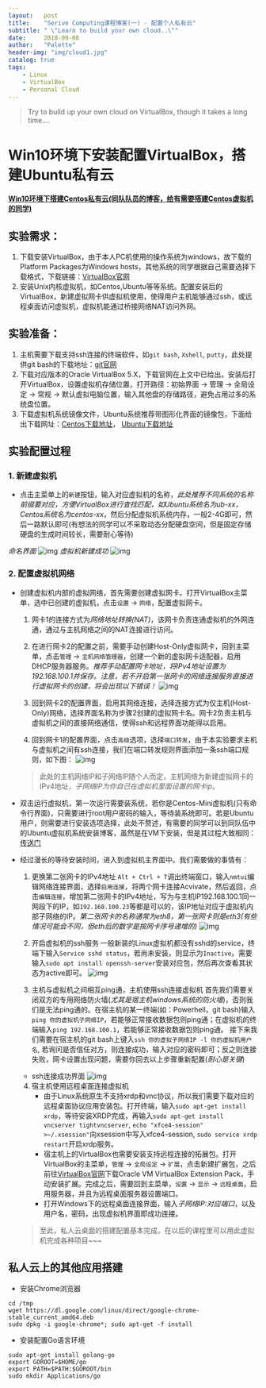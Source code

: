 ```yaml
---
layout:   post
title:    "Serive Computing课程博客(一) - 配置个人私有云"
subtitle: " \"Learn to build your own cloud..\""
date:     2018-09-08
author:   "Palette"
header-img: "img/cloud1.jpg"
catalog: true
tags:
    - Linux
    - VirtualBox
    - Personal Cloud
---
```


> Try to build up your own cloud on VirtualBox, though it takes a long time....

# Win10环境下安装配置VirtualBox，搭建Ubuntu私有云

#### [Win10环境下搭建Centos私有云(同队队员的博客，给有需要搭建Centos虚拟机的同学)](https://krazymud.github.io/2018/09/09/vbox-cfg/#%E5%87%86%E5%A4%87%E5%B7%A5%E4%BD%9C)

## 实验需求：
1. 下载安装VirtualBox，由于本人PC机使用的操作系统为windows，故下载的Platform Packages为Windows hosts，其他系统的同学根据自己需要选择下载格式，下载链接：[VirtualBox官网](https://www.virtualbox.org/wiki/Downloads)
2. 安装Unix内核虚拟机，如Centos,Ubuntu等等系统。配置安装后的VirtualBox，新建虚拟网卡供虚拟机使用，使得用户主机能够通过ssh，或远程桌面访问虚拟机，虚拟机能通过桥接网络NAT访问外网。

## 实验准备：
1. 主机需要下载支持ssh连接的终端软件，如`git bash`, `Xshell`, `putty`，此处提供git bash的下载地址：[git官网](https://git-scm/downloads/)
2. 下载对应版本的Oracle VirtualBox 5.X，下载官网在上文中已给出。安装后打开VirtualBox，设置虚拟机存储位置，打开路径：初始界面 -> 管理 -> 全局设定 -> 常规 -> 默认虚拟电脑位置，输入其他盘的存储路径，避免占用过多的系统盘位置。
3. 下载虚拟机系统镜像文件，Ubuntu系统推荐带图形化界面的镜像包，下面给出下载网址：[Centos下载地址](https://www.centos.org/download/)， [Ubuntu下载地址](https://www.ubuntu.com/download/desktop)

## 实验配置过程

### 1. 新建虚拟机
* 点击主菜单上的`新建`按钮，输入对应虚拟机的名称，*此处推荐不同系统的名称前缀要对应，方便VirtualBox进行查找匹配，如Ubuntu系统名为ub-xx，Centos系统名为centos-xx*，然后分配虚拟机系统内存，一般2-4G即可，然后一路默认即可(有想法的同学可以不采取动态分配硬盘空间，但是固定存储硬盘的生成时间较长，需要耐心等待)

*命名界面*
![img](/img/Service_Computing_blogs/Install_and_configure_personal_cloud/1.png)
*虚拟机新建成功*
![img](/img/Service_Computing_blogs/Install_and_configure_personal_cloud/6.png)

### 2. 配置虚拟机网络
* 创建虚拟机内部的虚拟网络，首先需要创建虚拟网卡。打开VirtualBox主菜单，选中已创建的虚拟机，点击`设置` -> `网络`，配置虚拟网卡。
    1. 网卡1的连接方式为*网络地址转换(NAT)*，该网卡负责连通虚拟机的外网连通，通过与主机网络之间的NAT连接进行访问。

    2. 在进行网卡2的配置之前，需要手动创建Host-Only虚拟网卡，回到主菜单，点击`管理` -> `主机网络管理器`，创建一个新的虚拟网卡适配器，启用DHCP服务器服务。*推荐手动配置网卡地址，将IPv4地址设置为192.168.100.1并保存。注意，若不开启第一张网卡的网络连接服务直接进行虚拟网卡的创建，将会出现以下错误！*
    ![img](/img/Service_Computing_blogs/Install_and_configure_personal_cloud/2.png)

    3. 回到网卡2的配置界面，启用其网络连接，选择连接方式为仅主机(Host-Only)网络，选择界面名称为步骤2创建的虚拟网卡名。网卡2负责主机与虚拟机之间的直接网络通信，使得ssh和远程界面功能得以启用。

    4. 回到网卡1的配置界面，点击`高级`选项，选择`端口转发`，由于本实验要求主机与虚拟机之间有ssh连接，我们在端口转发规则界面添加一条ssh端口规则，如下图：
    ![img](/img/Service_Computing_blogs/Install_and_configure_personal_cloud/3.png)

    > 此处的主机网络IP和子网络IP随个人而定，主机网络为新建虚拟网卡的IPv4地址，*子网络IP为你自己在虚拟机里面设置的网卡ip*。

* 双击运行虚拟机，第一次运行需要装系统，若你是Centos-Mini虚拟机(只有命令行界面)，只需要进行root用户密码的输入，等待装系统即可。若是Ubuntu用户，则需要进行安装选项选择，此处不赘述，有需要的同学可以到同队伍中的Ubuntu虚拟机系统安装博客，虽然是在VM下安装，但是其过程大致相同：[传送门](https://blog.csdn.net/gzcmt123/article/details/52743077)

* 经过漫长的等待安装时间，进入到虚拟机主界面中。我们需要做的事情有：
    1. 更换第二张网卡的IPv4地址
    `Alt + Ctrl + T`调出终端窗口，输入`nmtui`编辑网络连接界面，选择`启用连接`，将两个网卡连接Acvivate，然后返回，点击`编辑连接`，增加第二张网卡的IPv4地址，写为与主机IP192.168.100.1同一网段下的IP，如`192.168.100.23`等都是可以的，该IP地址对应于虚拟机内部子网络的IP。*第二张网卡的名称通常为eth8，第一张网卡则是eth3(有些情况可能会不同，但eth后的数字是按网卡序号递增的)*
    ![img](/img/Service_Computing_blogs/Install_and_configure_personal_cloud/7.png)

    2. 开启虚拟机的ssh服务
    一般新装的Linux虚拟机都没有sshd的service，终端下输入`Service sshd status`，若尚未安装，则显示为`Inactive`。需要输入`sudo apt install openssh-server`安装对应包，然后再次查看其状态为active即可。
    ![img](/img/Service_Computing_blogs/Install_and_configure_personal_cloud/8.png)

    3. 主机与虚拟机之间相互ping通，主机使用ssh连接虚拟机
    首先我们需要关闭双方的专用网络防火墙(*尤其是宿主机windows系统的防火墙*)，否则我们是无法ping通的。在宿主机的某一终端(如：Powerhell，git bash)输入`ping 你的虚拟机子网络IP`，若能够正常接收数据包则ping通；在虚拟机的终端输入`ping 192.168.100.1`，若能够正常接收数据包则ping通。
    接下来我们需要在宿主机的git bash上键入`ssh 你的虚拟子网络IP -l 你的虚拟机用户名`, 若询问是否信任对方，则连接成功，输入对应的密码即可；反之则连接失败，网卡设置出现问题，需要你回去以上步骤重新配置(*耐心是关键*)
    * ssh连接成功界面
    ![img](/img/Service_Computing_blogs/Install_and_configure_personal_cloud/10.png)

    4. 宿主机使用远程桌面连接虚拟机
        * 由于Linux系统原生不支持xrdp和vnc协议，所以我们需要下载对应的远程桌面协议应用安装包。打开终端，输入`sudo apt-get install xrdp`，等待安装XRDP完成，再输入`sudo apt-get install vncserver tightvncserver`, `echo "xfce4-session" >~/.xsession"`向xsession中写入xfce4-session, `sudo service xrdp restart`开启xrdp服务。
        * 宿主机上的VirtualBox也需要安装支持远程连接的拓展包。打开VirtualBox的主菜单，`管理` -> `全局设定` -> `扩展`，点击新建扩展包，之后前往[VirtualBox官网](https://www.virtualbox.org/wiki/Downloads)下载Oracle VM VirtualBox Extension Pack，手动安装扩展。完成之后，需要回到主菜单，`设置` -> `显示` -> `远程桌面`，启用服务器，并且为远程桌面服务器设置端口。
        * 打开Windows下的远程桌面连接界面，输入*子网络IP:对应端口*，以及用户名，密码，出现虚拟机界面即成功连接。
    
    > 至此，私人云桌面的搭建配置基本完成，在以后的课程里可以用此虚拟机完成各种项目~~~

## 私人云上的其他应用搭建
* 安装Chrome浏览器
```
cd /tmp
wget https://dl.google.com/linux/direct/google-chrome-stable_current_amd64.deb 
sudo dpkg -i google-chrome*; sudo apt-get -f install 
```

* 安装配置Go语言环境
```
sudo apt-get install golang-go
export GOROOT=$HOME/go
export PATH=$PATH:$GOROOT/bin
sudo mkdir Applications/go
```

<div id="container"></div>
<link rel="stylesheet" href="https://imsun.GitHub.io/gitment/style/default.css">
<script src="https://imsun.GitHub.io/gitment/dist/gitment.browser.js"></script>
<script>
  const myTheme = {
  render(state, instance) {
    const container = document.createElement('div')
    container.lang = "en-US"
    container.className = 'gitment-container gitment-root-container'
    container.appendChild(instance.renderHeader(state, instance))
    container.appendChild(instance.renderEditor(state, instance))
    container.appendChild(instance.renderComments(state, instance))
    container.appendChild(instance.renderFooter(state, instance))
    return container
  },
}

var gitment = new Gitment({
  owner: 'Palette25',
  repo: 'Comments',
  oauth: {
    client_id: 'a1ac2783392c3eef32c1',
    client_secret: '9f0d8a41ecc382d04af9eb51007e0696cbbb646f',
  },
  theme: myTheme,
})
gitment.render('container')
</script>